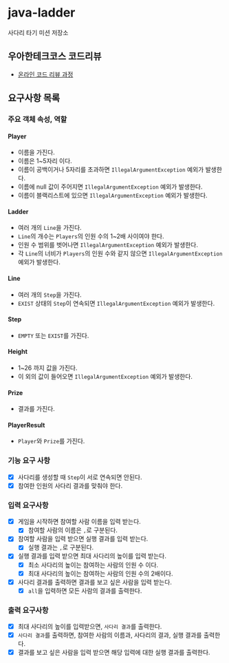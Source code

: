 # java-ladder

사다리 타기 미션 저장소

## 우아한테크코스 코드리뷰

- [온라인 코드 리뷰 과정](https://github.com/woowacourse/woowacourse-docs/blob/master/maincourse/README.md)

## 요구사항 목록

### 주요 객체 속성, 역할

#### Player

- 이름을 가진다.
- 이름은 1~5자리 이다.
- 이름이 공백이거나 5자리를 초과하면 `IllegalArgumentException` 예외가 발생한다.
- 이름에 null 값이 주어지면 `IllegalArgumentException` 예외가 발생한다.
- 이름이 블랙리스트에 있으면 `IllegalArgumentException` 예외가 발생한다.

#### Ladder

- 여러 개의 `Line`을 가진다.
- `Line`의 개수는 `Players`의 인원 수의 1~2배 사이여야 한다.
- 인원 수 범위를 벗어나면 `IllegalArgumentException` 예외가 발생한다.
- 각 `Line`의 너비가 `Players`의 인원 수와 같지 않으면 `IllegalArgumentException` 예외가 발생한다.

#### Line

- 여러 개의 `Step`을 가진다.
- `EXIST` 상태의 `Step`이 연속되면 `IllegalArgumentException` 예외가 발생한다.

#### Step

- `EMPTY` 또는 `EXIST`를 가진다.

#### Height

- 1~26 까지 값을 가진다.
- 이 외의 값이 들어오면 `IllegalArgumentException` 예외가 발생한다.

#### Prize

- 결과를 가진다.

#### PlayerResult

- `Player`와 `Prize`를 가진다.

### 기능 요구 사항

- [X] 사다리를 생성할 때 `Step`이 서로 연속되면 안된다.
- [X] 참여한 인원의 사다리 결과를 맞춰야 한다.

### 입력 요구사항

- [X] 게임을 시작하면 참여할 사람 이름을 입력 받는다.
    - [X] 참여할 사람의 이름은 `,`로 구분된다.
- [X] 참여할 사람을 입력 받으면 실행 결과를 입력 받는다.
    - [X] 실행 결과는 `,`로 구분된다.
- [X] 실행 결과를 입력 받으면 최대 사다리의 높이를 입력 받는다.
    - [X] 최소 사다리의 높이는 참여하는 사람의 인원 수 이다.
    - [X] 최대 사다리의 높이는 참여하는 사람의 인원 수의 2배이다.
- [X] 사다리 결과를 출력하면 결과를 보고 싶은 사람을 입력 받는다.
    - [X] `all`을 입력하면 모든 사람의 결과를 출력한다.

### 출력 요구사항

- [X] 최대 사다리의 높이를 입력받으면, `사다리 결과`를 출력한다.
- [X] `사다리 결과`를 출력하면, 참여한 사람의 이름과, 사다리의 결과, 실행 결과를 출력한다.
- [X] 결과를 보고 싶은 사람을 입력 받으면 해당 입력에 대한 실행 결과를 출력한다.
